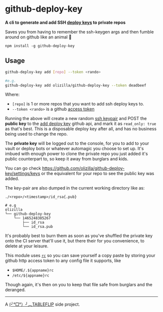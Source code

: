 # github-deploy-key

**A cli to generate and add SSH [deploy keys](https://developer.github.com/guides/managing-deploy-keys/#deploy-keys) to private repos**

Saves you from having to remember the ssh-keygen args and then fumble around on github like an animal 🐯

`npm install -g github-deploy-key`

## Usage

```sh
github-deploy-key add [repo] --token <rando>

#e.g.
github-deploy-key add olizilla/github-deploy-key --token deadbeef
```

Where:
- `[repo]` is 1 or more repos that you want to add ssh deploy keys to.
- `--token <rando>` is a github [access token](https://help.github.com/articles/creating-an-access-token-for-command-line-use/)

Running the above will create a new random [ssh keypair](https://help.github.com/articles/generating-a-new-ssh-key-and-adding-it-to-the-ssh-agent/) and POST the **public key** to the [add deploy key](https://developer.github.com/v3/repos/keys/#add-a-new-deploy-key) github api, and mark it as `read_only: true` as that's best. This is a disposable deploy key after all, and has no business being used to change the repo.

The **private key** will be logged out to the console, for you to add to your vault or deploy bots or whatever automagic you choose to set up. It's imbued with enough power to clone the private repo you just added it's public counterpart to, so keep it away from burglars and kids.

You can go check https://github.com/olizilla/github-deploy-key/settings/keys or the equivalent for your repo to see the public key was added.

The key-pair are also dumped in the current working directory like as:

```
./<repo>/<timestamp>/id_rsa{.pub}

# e.g
olizilla
└── github-deploy-key
    └── 1465248385267
        ├── id_rsa
        └── id_rsa.pub
```

It's probably best to burn them as soon as you've shuffled the private key onto the CI server that'll use it, but there their for you convenience, to delete at your leisure.

This module uses [`rc`](https://www.npmjs.com/package/rc) so you can save yourself a copy paste by storing your github http access token to any config file it supports, like

- `$HOME/.${appname}rc`
- `/etc/${appname}rc`

Though again, it's then on you to keep that file safe from burglars and the deranged.

---

A [(╯°□°）╯︵TABLEFLIP](https://tableflip.io) side project.
